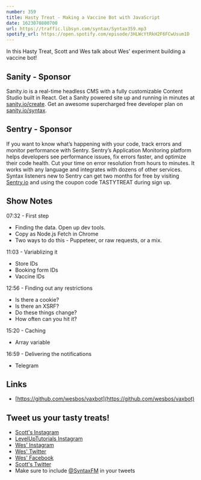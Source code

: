 ```yaml
---
number: 359
title: Hasty Treat - Making a Vaccine Bot with JavaScript
date: 1623070800700
url: https://traffic.libsyn.com/syntax/Syntax359.mp3
spotify_url: https://open.spotify.com/episode/3HLWcYtRkH2F6FCwUsum1D
---
```


In this Hasty Treat, Scott and Wes talk about Wes' experiment building a vaccine bot!

## Sanity - Sponsor
Sanity.io is a real-time headless CMS with a fully customizable Content Studio built in React. Get a Sanity powered site up and running in minutes at [sanity.io/create](https://www.sanity.io/create). Get an awesome supercharged free developer plan on [sanity.io/syntax](https://www.sanity.io/syntax).

## Sentry - Sponsor
If you want to know what’s happening with your code, track errors and monitor performance with Sentry. Sentry’s Application Monitoring platform helps developers see performance issues, fix errors faster, and optimize their code health. Cut your time on error resolution from hours to minutes. It works with any language and integrates with dozens of other services. Syntax listeners new to Sentry can get two months for  free by visiting [Sentry.io](https://sentry.io) and using the coupon code TASTYTREAT during sign up.

## Show Notes
07:32 - First step
* Finding the data. Open up dev tools.
* Copy as Node.js Fetch in Chrome
* Two ways to do this - Puppeteer, or raw requests, or a mix.

11:03 - Variablizing it 
* Store IDs
* Booking form IDs
* Vaccine IDs

12:56 - Finding out any restrictions
* Is there a cookie?
* Is there an XSRF?
* Do these things change?
* How often can you hit it?

15:20 - Caching
* Array variable

16:59 - Delivering the notifications
* Telegram

## Links
* [https://github.com/wesbos/vaxbot](https://github.com/wesbos/vaxbot)

## Tweet us your tasty treats!
* [Scott's Instagram](https://www.instagram.com/stolinski/)
* [LevelUpTutorials Instagram](https://www.instagram.com/LevelUpTutorials/)
* [Wes' Instagram](https://www.instagram.com/wesbos/)
* [Wes' Twitter](https://twitter.com/wesbos)
* [Wes' Facebook](https://www.facebook.com/wesbos.developer)
* [Scott's Twitter](https://twitter.com/stolinski)
* Make sure to include [@SyntaxFM](https://twitter.com/SyntaxFM) in your tweets
